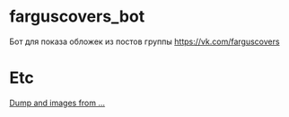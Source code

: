 # farguscovers_bot
Бот для показа обложек из постов группы https://vk.com/farguscovers

# Etc

[Dump and images from ...](https://github.com/gil9red/SimplePyScripts/tree/e1334355ba8ee89713a840ea6adf2beb9e5a78c5/vk_api__examples/download_covers_from_farguscovers__wall_get)
